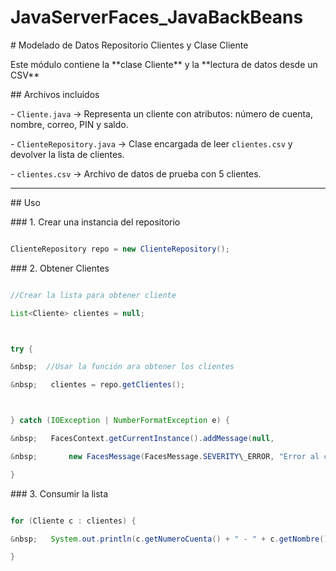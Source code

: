 # JavaServerFaces\_JavaBackBeans





\# Modelado de Datos Repositorio Clientes y Clase Cliente



Este módulo contiene la \*\*clase Cliente\*\* y la \*\*lectura de datos desde un CSV\*\*



\## Archivos incluidos



\- `Cliente.java` → Representa un cliente con atributos: número de cuenta, nombre, correo, PIN y saldo.

\- `ClienteRepository.java` → Clase encargada de leer `clientes.csv` y devolver la lista de clientes.

\- `clientes.csv` → Archivo de datos de prueba con 5 clientes.



---



\## Uso



\### 1. Crear una instancia del repositorio



```java

ClienteRepository repo = new ClienteRepository();

```



\### 2. Obtener Clientes



```java

//Crear la lista para obtener cliente

List<Cliente> clientes = null;



try {

&nbsp;	//Usar la función ara obtener los clientes

&nbsp;   clientes = repo.getClientes();



} catch (IOException | NumberFormatException e) {

&nbsp;   FacesContext.getCurrentInstance().addMessage(null,

&nbsp;       new FacesMessage(FacesMessage.SEVERITY\_ERROR, "Error al cargar clientes", e.getMessage()));

}

```

\### 3. Consumir la lista



```java

for (Cliente c : clientes) {

&nbsp;   System.out.println(c.getNumeroCuenta() + " - " + c.getNombre() + " - " + c.getSaldo());

}

```





